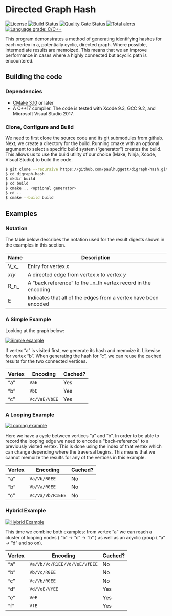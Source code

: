 # Directed Graph Hash

[![License](https://img.shields.io/github/license/paulhuggett/digraph-hash)](https://img.shields.io/github/license/paulhuggett/digraph-hash)
[![Build Status](https://travis-ci.com/paulhuggett/digraph-hash.svg?branch=master)](https://travis-ci.com/paulhuggett/digraph-hash)
[![Quality Gate Status](https://sonarcloud.io/api/project_badges/measure?project=paulhuggett_digraph-hash&metric=alert_status)](https://sonarcloud.io/dashboard?id=paulhuggett_digraph-hash)
[![Total alerts](https://img.shields.io/lgtm/alerts/g/paulhuggett/digraph-hash.svg?logo=lgtm&logoWidth=18)](https://lgtm.com/projects/g/paulhuggett/digraph-hash/alerts/)
[![Language grade: C/C++](https://img.shields.io/lgtm/grade/cpp/g/paulhuggett/digraph-hash.svg?logo=lgtm&logoWidth=18)](https://lgtm.com/projects/g/paulhuggett/digraph-hash/context:cpp)

This program demonstrates a method of generating identifying hashes for each vertex in a, potentially cyclic, directed graph. Where possible, intermediate results are memoized. This means that we an improve performance in cases where a highly connected but acyclic path is encountered. 


## Building the code

### Dependencies

- [CMake 3.10](https://cmake.org/download/) or later
- A C++17 compiler. The code is tested with Xcode 9.3, GCC 9.2, and Microsoft Visual Studio 2017.

### Clone, Configure and Build

We need to first clone the source code and its git submodules from github. Next, we create a directory for the build. Running cmake with an optional argument to select a specific build system (“generator”) creates the build. This allows us to use the build utility of our choice (Make, Ninja, Xcode, Visual Studio) to build the code.

~~~bash
$ git clone --recursive https://github.com/paulhuggett/digraph-hash.git
$ cd digraph-hash
$ mkdir build
$ cd build
$ cmake .. <optional generator>
$ cd ..
$ cmake --build build
~~~

## Examples

### Notation

The table below describes the notation used for the result digests shown in the examples in this section.

| Name    | Description |
| ------- | ----------- |
| V_x_    | Entry for vertex _x_ |
| _x_/_y_ | A directed edge from vertex _x_ to vertex _y_ |
| R_n_    | A “back reference” to the _n_th vertex record in the encoding |
| E       | Indicates that all of the edges from a vertex have been encoded |

### A Simple Example

Looking at the graph below:

[![Simple example](https://sketchviz.com/@paulhuggett/4219c7ba02ac32a9a14c9566bb526ffa/e057ec6efb6522c45a1c8d404618406f7dac2d62.sketchy.png)](https://sketchviz.com/@paulhuggett/4219c7ba02ac32a9a14c9566bb526ffa)

If vertex “a” is visited first, we generate its hash and memoize it. Likewise for vertex “b”. When generating the hash for “c”, we can reuse the cached results for the two connected vertices.

| Vertex | Encoding      | Cached? |
| ------ | ------------- | ------- |
| “a”    | `VaE`         | Yes     |
| “b”    | `VbE`         | Yes     |
| “c”    | `Vc/VaE/VbEE` | Yes     |

### A Looping Example

[![Looping example](https://sketchviz.com/@paulhuggett/4219c7ba02ac32a9a14c9566bb526ffa/4ceba724fba0e4d34457a3bfd6b92b7b5bbf2fe6.sketchy.png)](https://sketchviz.com/@paulhuggett/4219c7ba02ac32a9a14c9566bb526ffa)

Here we have a cycle between vertices “a” and “b”. In order to be able to record the looping edge we need to encode a "back-reference" to a previously visited vertex. This is done using the index of that vertex which can change depending where the traversal begins. This means that we cannot memoize the results for any of the vertices in this example.

| Vertex | Encoding         | Cached? |
| ------ | ---------------- | ------- |
| “a”    | `Va/Vb/R0EE`     | No      |
| “b”    | `Vb/Va/R0EE`     | No      |
| “c”    | `Vc/Va/Vb/R1EEE` | No      |

### Hybrid Example

[![Hybrid Example](https://sketchviz.com/@paulhuggett/1b8fba83ebff1ebe66aa96a9fa9d7c2e/7c0fb7ef6465c31f858940b444b2cf6b2f66d748.sketchy.png)](https://sketchviz.com/@paulhuggett/1b8fba83ebff1ebe66aa96a9fa9d7c2e)

This time we combine both examples: from vertex “a” we can reach a cluster of looping nodes ( “b” → “c” → “b” ) as well as an acyclic group ( “a” → “d” and so on).

| Vertex | Encoding                     | Cached? |
| ------ | ---------------------------- | ------- |
| “a”    | `Va/Vb/Vc/R1EE/Vd/VeE/VfEEE` | No      |
| “b”    | `Vb/Vc/R0EE`                 | No      |
| “c”    | `Vc/Vb/R0EE`                 | No      |
| “d”    | `Vd/VeE/VfEE`                | Yes     |
| “e”    | `VeE`                        | Yes     |
| “f”    | `VfE`                        | Yes     |